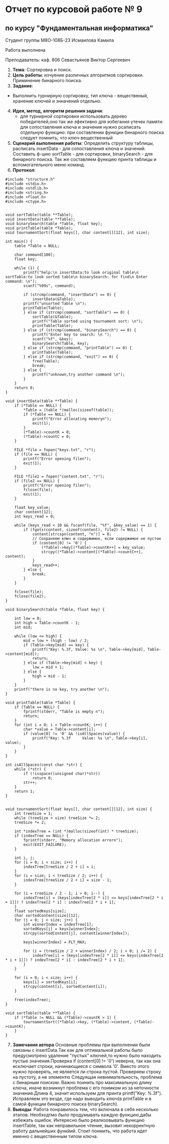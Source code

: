 # Отчет по курсовой работе № 9
## по курсу "Фундаментальная информатика"

Студент группы М8О-108Б-23 Исмаилова Камила 

Работа выполнена 

Преподаватель: каф. 806 Севастьянов Виктор Сергеевич

1. **Тема**: Сортировка и поиск.
2. **Цель работы**: изчуение различных алгоритмов сортировки. Приминение бинарного поиска.
3. **Задание**:
- Выполнить турнирную сортировку, тип ключа - вещественый, хранение ключей и знначений отдельно.
4. **Идея, метод, алгоритм решения задачи**: 
    - для турнирной сортировки использовать дерево победителей,оно так же эфективно для избегания утечек памяти: для сопоставления ключа и значения нужно рсаписать отдельную функцию: при составлении функции бинарного поиска следует помнить, что ключ вещественный
5. **Сценарий выполнения работы**: Определить структуру таблицы, расписать insertData - для сопоставления ключа и значений. Составить ф-цию sortTable - для сортировки, binarySearch - для бинарного поиска. Так же составляем функцию принта таблицы и вспомогательного меню команд.
6. **Протокол**: 
```
#include "structure.h"
#include <stdio.h>
#include <stdlib.h>
#include <string.h>
#include <float.h>
#include <ctype.h>


void sortTable(table **Table);
void insertData(table **Table);
void binarySearch(table *Table, float key);
void printTable(table *Table);
void tournamentSort(float keys[], char content[][12], int size);

int main() {
    table *Table = NULL;

    char command[100];
    float key;

    while (1) {
        printf("help:\n insertData:to look original table\n sortTable:to look sorted table\n binarySearch: for find\n Enter command: \n");
        scanf("%99s", command);

        if (strcmp(command, "insertData") == 0) {
            insertData(&Table);
	    printf("unsorted Table \n");
	    printTable(Table);
        } else if (strcmp(command, "sortTable") == 0) {
            sortTable(&Table);
            printf("Table sorted using tournament sort: \n");
            printTable(Table);
        } else if (strcmp(command, "binarySearch") == 0) {
            printf("Enter key to search: \n ");
            scanf("%f", &key);
            binarySearch(Table, key);
        } else if (strcmp(command, "printTable") == 0) {
            printTable(Table);
        } else if (strcmp(command, "exit") == 0) {
            free(Table);
            break;
        } else {
            printf("unknown,try another command \n");
        }
    }
    return 0;
}

void insertData(table **Table) {
    if (*Table == NULL) {
        *Table = (table *)malloc(sizeof(table));
        if (*Table == NULL) {
            printf("Error allocating memoryn");
            exit(1);
        }
        (*Table)->countK = 0;
        (*Table)->countC = 0;
    }

    FILE *file = fopen("keys.txt", "r");
    if (file == NULL) {
        printf("Error opening filen");
        exit(1);
    }

    FILE *file2 = fopen("content.txt", "r");
    if (file2 == NULL) {
        printf("Error opening filen");
        fclose(file); 
        exit(1);
    }

    float key_value;
    char content[12];
    int keys_read = 0; 

    while (keys_read < 10 && fscanf(file, "%f", &key_value) == 1) {
        if (fgets(content, sizeof(content), file2) != NULL) {
            content[strcspn(content, "n")] = 0; 
            // Сохраняем ключ и содержимое, если содержимое не пустое
            if (content[0] != '0') { 
                (*Table)->key[(*Table)->countK++] = key_value;
                strcpy((*Table)->content[(*Table)->countC++], content);
            }
            keys_read++; 
        } else {
            break;
        }
    }

    fclose(file);
    fclose(file2);
}

void binarySearch(table *Table, float key) {
    
    int low = 0;
    int high = Table->countK - 1;
    int mid;

    while (low <= high) {
        mid = low + (high - low) / 2;
        if (Table->key[mid] == key) {
            printf("Key: %.3f, Value: %s \n", Table->key[mid], Table->content[mid]);
            return;
        } else if (Table->key[mid] < key) {
            low = mid + 1;
        } else {
            high = mid - 1;
        }
    }
    printf("there is no key, try another \n");
}

void printTable(table *Table) {
    if (Table == NULL) {
        fprintf(stderr, "Table is empty n");
        return;
    }
    for (int i = 0; i < Table->countK; i++) {
        char *value = Table->content[i];
        if (value[0] != '0' && !isAllSpaces(value)) {
            printf("Key: %.3f     Value: %s \n", Table->key[i], value);
        }
    }
}

int isAllSpaces(const char *str) {
    while (*str) {
        if (!isspace((unsigned char)*str))
            return 0;
        str++;
    }
    return 1;
}


void tournamentSort(float keys[], char content[][12], int size) {
    int treeSize = 1;
    while (treeSize < size) treeSize *= 2; 
    treeSize *= 2; 

    int *indexTree = (int *)malloc(sizeof(int) * treeSize);
    if (indexTree == NULL) {
        fprintf(stderr, "Memory allocation errorn");
        exit(EXIT_FAILURE);
    }

    int i, j;
    for (i = 0; i < size; i++) {
        indexTree[treeSize / 2 + i] = i;
    }
    for (i = size; i < treeSize / 2; i++) { 
        indexTree[treeSize / 2 + i] = size - 1;
    }

    for (i = treeSize / 2 - 1; i > 0; i--) {
        indexTree[i] = (keys[indexTree[2 * i]] <= keys[indexTree[2 * i + 1]]) ? indexTree[2 * i] : indexTree[2 * i + 1];
    }
    float sortedKeys[size];
    char sortedContent[size][12];
    for (j = 0; j < size; j++) {
        int winnerIndex = indexTree[1];
        sortedKeys[j] = keys[winnerIndex];
        strcpy(sortedContent[j], content[winnerIndex]);

        keys[winnerIndex] = FLT_MAX;

        for (i = (treeSize / 2 + winnerIndex) / 2; i > 0; i /= 2) {
            indexTree[i] = (keys[indexTree[2 * i]] <= keys[indexTree[2 * i + 1]]) ? indexTree[2 * i] : indexTree[2 * i + 1];
        }
    }

    for (i = 0; i < size; i++) {
        keys[i] = sortedKeys[i];
        strcpy(content[i], sortedContent[i]);
    }

    free(indexTree);
}

void sortTable(table **Table) {
    if (*Table != NULL && (*Table)->countK > 1) {
        tournamentSort((*Table)->key, (*Table)->content, (*Table)->countK);
    }
}
```
7. **Замечания автора** Основные проблемы при выполнении были связаны с insertData.Так как для оптимальной работы было предусмотрено удаление "пустых" ключей,то нужно было находить пустые значения.Проверка if (content[0] != '0') неверна, так как она исключает строки, начинающиеся с символа '0'. Вместо этого нужно проверять, не является ли строка пустой. Проверяем строку на пустоту, а не элементю
Следуящая невнимательность, проблема с бинарным поиском. Важно поинить про максимальную длину ключа, иначе возникнут проблема с его поимком из за неточности значения.Длина 4, значит используем для принта printf("Key: %.3f"). Исправляем это везде, где надо выводить ключ(в printTable и в самой функции бинарного поиска binarySearch).
8. **Выводы**: Работа понравилось тем, что включала в себя несколько этапов. Необходтмо было продумывать каждую функцию,дабы избежать ошибок. Интересно было реализовывать функцию insertTable, так как неправильное чтение, вызовит некорректную работу дальнейших функйий. Стоит понмить, что работа идет именно с  вещественным типом ключа.
